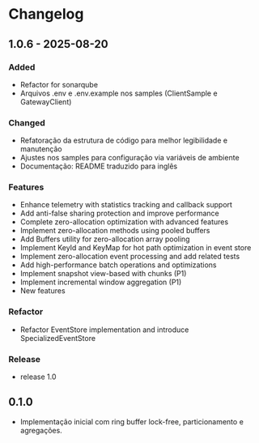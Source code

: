 # Changelog

## 1.0.6 - 2025-08-20
### Added
- Refactor for sonarqube
- Arquivos .env e .env.example nos samples (ClientSample e GatewayClient)

### Changed
- Refatoração da estrutura de código para melhor legibilidade e manutenção
- Ajustes nos samples para configuração via variáveis de ambiente
- Documentação: README traduzido para inglês

### Features
- Enhance telemetry with statistics tracking and callback support
- Add anti-false sharing protection and improve performance
- Complete zero-allocation optimization with advanced features
- Implement zero-allocation methods using pooled buffers
- Add Buffers utility for zero-allocation array pooling
- Implement KeyId and KeyMap for hot path optimization in event store
- Implement zero-allocation event processing and add related tests
- Add high-performance batch operations and optimizations
- Implement snapshot view-based with chunks (P1)
- Implement incremental window aggregation (P1)
- New features

### Refactor
- Refactor EventStore implementation and introduce SpecializedEventStore

### Release
- release 1.0

## 0.1.0
- Implementação inicial com ring buffer lock-free, particionamento e agregações.
